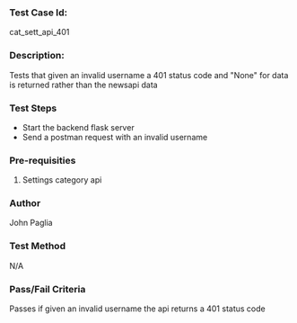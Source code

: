 ### Test Case Id: 
cat_sett_api_401

### Description:
Tests that given an invalid username a 401 status code and "None" for data is returned rather than the newsapi data

### Test Steps
- Start the backend flask server
- Send a postman request with an invalid username

### Pre-requisities
1. Settings category api 

### Author
John Paglia

### Test Method
N/A

### Pass/Fail Criteria
Passes if given an invalid username the api returns a 401 status code